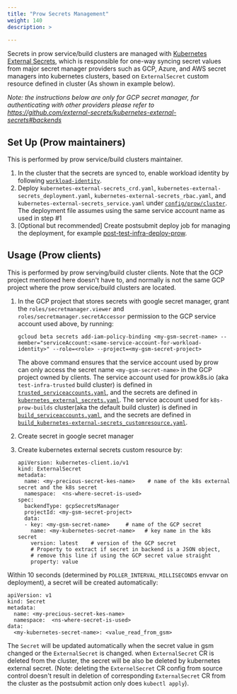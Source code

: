 ```yaml
---
title: "Prow Secrets Management"
weight: 140
description: >
  
---
```


Secrets in prow service/build clusters are managed with [Kubernetes External
Secrets](https://github.com/external-secrets/kubernetes-external-secrets), which is responsible for one-way syncing secret values from major
secret manager providers such as GCP, Azure, and AWS secret managers into
kubernetes clusters, based on `ExternalSecret` custom resource defined in
cluster (As shown in example below).

_Note: the instructions below are only for GCP secret manager, for
authenticating with other providers please refer to
https://github.com/external-secrets/kubernetes-external-secrets#backends_

## Set Up (Prow maintainers)

This is performed by prow service/build clusters maintainer.

1. In the cluster that the secrets are synced to, enable workload identity by
   following [`workload-identity`](https://github.com/kubernetes/test-infra/blob/master/workload-identity/README.md).
1. Deploy `kubernetes-external-secrets_crd.yaml`,
   `kubernetes-external-secrets_deployment.yaml`,
   `kubernetes-external-secrets_rbac.yaml`,
   and  `kubernetes-external-secrets_service.yaml` under
   [`config/prow/cluster`](https://github.com/kubernetes/test-infra/tree/master/config/prow/cluster). The deployment file assumes
   using the same service account name as used in step #1
2. [Optional but recommended] Create postsubmit deploy job for managing the
   deployment, for example
   [post-test-infra-deploy-prow](https://github.com/kubernetes/test-infra/blob/8716584a87c11b3ac4596d4199a00eaa4ce659a0/config/jobs/kubernetes/test-infra/test-infra-trusted.yaml#L95).

## Usage (Prow clients)

This is performed by prow serving/build cluster clients. Note that the GCP
project mentioned here doesn't have to, and normally is not the same GCP project
where the prow service/build clusters are located.

1. In the GCP project that stores secrets with google secret manager, grant the
   `roles/secretmanager.viewer` and `roles/secretmanager.secretAccessor`
   permission to the GCP service account used above, by running:
   ```
   gcloud beta secrets add-iam-policy-binding <my-gsm-secret-name> --member="serviceAccount:<same-service-account-for-workload-identity>" --role=<role> --project=<my-gsm-secret-project>
   ```
   The above command ensures that the service account used by prow can only
   access the secret name `<my-gsm-secret-name>` in the GCP project owned by
   clients. The service account used for prow.k8s.io (aka `test-infra-trusted`
   build cluster) is defined in
   [`trusted_serviceaccounts.yaml`](https://github.com/kubernetes/test-infra/blob/1b2153ebe2809727a45c5b930647b2a3609dd7e7/config/prow/cluster/trusted_serviceaccounts.yaml#L46),
   and the secrets are defined in
   [`kubernetes_external_secrets.yaml`](https://github.com/kubernetes/test-infra/blob/master/config/prow/cluster/kubernetes_external_secrets.yaml).
   The service account used for `k8s-prow-builds` cluster(aka the default build
   cluster) is defined in
   [`build_serviceaccounts.yaml`](https://github.com/kubernetes/test-infra/blob/422fd7239bd65aba020adca54948df292c60c10a/config/prow/cluster/build_serviceaccounts.yaml#L43),
   and the secrets are defined in
   [`build_kubernetes-external-secrets_customresource.yaml`](https://github.com/kubernetes/test-infra/blob/master/config/prow/cluster/build/build_kubernetes-external-secrets_customresource.yaml).

2. Create secret in google secret manager
3. Create kubernetes external secrets custom resource by:
   ```
   apiVersion: kubernetes-client.io/v1
   kind: ExternalSecret
   metadata:
     name: <my-precious-secret-kes-name>    # name of the k8s external secret and the k8s secret
     namespace:  <ns-where-secret-is-used>
   spec:
     backendType: gcpSecretsManager
     projectId: <my-gsm-secret-project>
     data:
     - key: <my-gsm-secret-name>     # name of the GCP secret
       name: <my-kubernetes-secret-name>   # key name in the k8s secret
       version: latest    # version of the GCP secret
       # Property to extract if secret in backend is a JSON object,
       # remove this line if using the GCP secret value straight
       property: value
   ```

Within 10 seconds (determined by `POLLER_INTERVAL_MILLISECONDS` envvar on deployment), a secret will be created automatically:
```
apiVersion: v1
kind: Secret
metadata:
  name: <my-precious-secret-kes-name>
  namespace:  <ns-where-secret-is-used>
data:
  <my-kubernetes-secret-name>: <value_read_from_gsm>
```

The `Secret` will be updated automatically when the secret value in gsm changed
or the `ExternalSecret` is changed. when `ExternalSecret` CR is deleted from the
cluster, the secret will be also be deleted by kubernetes external secret.
(Note: deleting the `ExternelSecret` CR config from source control doesn't
result in deletion of corresponding `ExternalSecret` CR from the cluster as the
postsubmit action only does `kubectl apply`).
